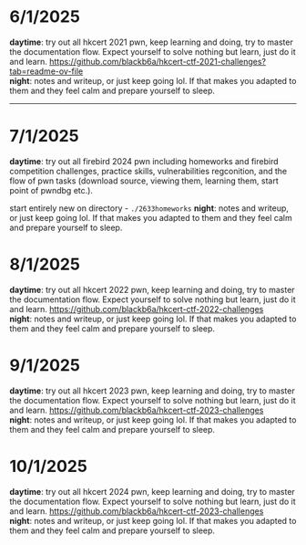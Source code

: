 # 6/1/2025
**daytime**: try out all hkcert 2021 pwn, keep learning and doing, try to master the documentation flow. Expect yourself to solve nothing but learn, just do it and learn.
https://github.com/blackb6a/hkcert-ctf-2021-challenges?tab=readme-ov-file  
**night**: notes and writeup, or just keep going lol. If that makes you adapted to them and they feel calm and prepare yourself to sleep.

---

# 7/1/2025
**daytime**: try out all firebird 2024 pwn including homeworks and firebird competition challenges, practice skills, vulnerabilities regconition, and the flow of pwn tasks (download source, viewing them, learning them, start point of pwndbg etc.).

start entirely new on directory - `./2633homeworks`
**night**: notes and writeup, or just keep going lol. If that makes you adapted to them and they feel calm and prepare yourself to sleep.       

# 8/1/2025
**daytime**: try out all hkcert 2022 pwn, keep learning and doing, try to master the documentation flow. Expect yourself to solve nothing but learn, just do it and learn.
https://github.com/blackb6a/hkcert-ctf-2022-challenges  
**night**: notes and writeup, or just keep going lol. If that makes you adapted to them and they feel calm and prepare yourself to sleep.

# 9/1/2025
**daytime**: try out all hkcert 2023 pwn, keep learning and doing, try to master the documentation flow. Expect yourself to solve nothing but learn, just do it and learn.
https://github.com/blackb6a/hkcert-ctf-2023-challenges  
**night**: notes and writeup, or just keep going lol. If that makes you adapted to them and they feel calm and prepare yourself to sleep.

# 10/1/2025
**daytime**: try out all hkcert 2024 pwn, keep learning and doing, try to master the documentation flow. Expect yourself to solve nothing but learn, just do it and learn.
https://github.com/blackb6a/hkcert-ctf-2023-challenges  
**night**: notes and writeup, or just keep going lol. If that makes you adapted to them and they feel calm and prepare yourself to sleep.
